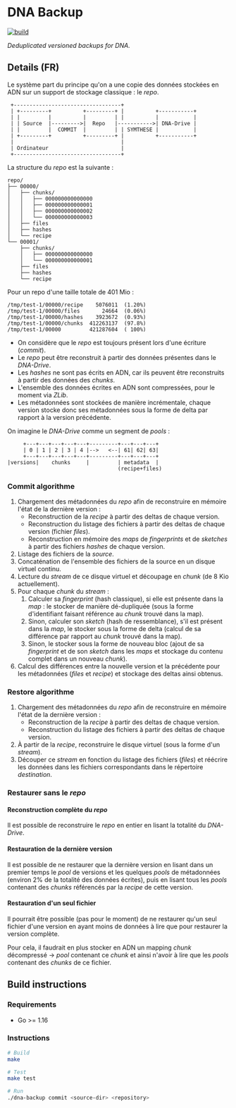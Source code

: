 # DNA Backup

[![build][build-img]][build-url]

_Deduplicated versioned backups for DNA._

## Details (FR)
<!-- LTeX: language=fr -->
Le système part du principe qu'on a une copie des données stockées en ADN
sur un support de stockage classique : le _repo_.

```
 +----------------------------------+
 | +---------+          +---------+ |          +-----------+
 | |         |          |         | |          |           |
 | | Source  |--------->|  Repo   |----------->| DNA-Drive |
 | |         |  COMMIT  |         | | SYMTHESE |           |
 | +---------+          +---------+ |          +-----------+
 |                                  |
 | Ordinateur                       |
 +----------------------------------+
```

La structure du _repo_ est la suivante :

```
repo/
├── 00000/
│   ├── chunks/
│   │   ├── 000000000000000
│   │   ├── 000000000000001
│   │   ├── 000000000000002
│   │   └── 000000000000003
│   ├── files
│   ├── hashes
│   └── recipe
└── 00001/
    ├── chunks/
    │   ├── 000000000000000
    │   └── 000000000000001
    ├── files
    ├── hashes
    └── recipe
```

Pour un repo d'une taille totale de 401 Mio :

```
/tmp/test-1/00000/recipe    5076011  (1.20%)
/tmp/test-1/00000/files	      24664  (0.06%)
/tmp/test-1/00000/hashes    3923672  (0.93%)
/tmp/test-1/00000/chunks  412263137  (97.8%)
/tmp/test-1/00000         421287604  ( 100%)

```

-   On considère que le _repo_ est toujours présent lors d'une écriture (_commit_).
-   Le _repo_ peut être reconstruit à partir des données présentes dans le
    _DNA-Drive_.
-   Les _hashes_ ne sont pas écrits en ADN, car ils peuvent être reconstruits à
    partir des données des _chunks_.
-   L'ensemble des données écrites en ADN sont compressées, pour le moment via
    _ZLib_.
-   Les métadonnées sont stockées de manière incrémentale, chaque version stocke
    donc ses métadonnées sous la forme de delta par rapport à la version
    précédente.

On imagine le _DNA-Drive_ comme un segment de _pools_ :

```
     +---+---+---+---+---+---------+---+---+---+
     | 0 | 1 | 2 | 3 | 4 |-->   <--| 61| 62| 63|
     +---+---+---+---+---+---------+---+---+---+
|versions|    chunks     |         | metadata  |
                                   (recipe+files)
```

### Commit algorithme

1.  Chargement des métadonnées du _repo_ afin de reconstruire en mémoire l'état
    de la dernière version :
    -   Reconstruction de la _recipe_ à partir des deltas de chaque version.
    -   Reconstruction du listage des fichiers à partir des deltas de chaque
        version (fichier _files_).
    -   Reconstruction en mémoire des _maps_ de _fingerprints_ et de _sketches_
        à partir des fichiers _hashes_ de chaque version.
2.  Listage des fichiers de la _source_.
3.  Concaténation de l'ensemble des fichiers de la source en un disque virtuel
    continu.
4.  Lecture du _stream_ de ce disque virtuel et découpage en _chunk_ (de 8 Kio
    actuellement).
5.  Pour chaque _chunk_ du _stream_ :
    1.  Calculer sa _fingerprint_ (hash classique), si elle est présente dans la
        _map_ : le stocker de manière dé-dupliquée (sous la forme d'identifiant
        faisant référence au _chunk_ trouvé dans la map).
    2.  Sinon, calculer son _sketch_ (hash de ressemblance),
        s'il est présent dans la _map_, le stocker sous la forme de delta (calcul
        de sa différence par rapport au _chunk_ trouvé dans la map).
    3.  Sinon, le stocker sous la forme de nouveau bloc (ajout
        de sa _fingerprint_ et de son _sketch_ dans les _maps_ et stockage du
        contenu complet dans un nouveau _chunk_).
6.  Calcul des différences entre la nouvelle version et la précédente pour les
    métadonnées (_files_ et _recipe_) et stockage des deltas ainsi obtenus.

### Restore algorithme

1.  Chargement des métadonnées du _repo_ afin de reconstruire en mémoire l'état
    de la dernière version :
    -   Reconstruction de la _recipe_ à partir des deltas de chaque version.
    -   Reconstruction du listage des fichiers à partir des deltas de chaque
        version.
2.  À partir de la _recipe_, reconstruire le disque virtuel (sous la forme d'un
    _stream_).
3.  Découper ce _stream_ en fonction du listage des fichiers (_files_) et
    réécrire les données dans les fichiers correspondants dans le répertoire
    _destination_.

### Restaurer sans le _repo_

#### Reconstruction complète du _repo_

Il est possible de reconstruire le _repo_ en entier en lisant la totalité du
_DNA-Drive_.

#### Restauration de la dernière version

Il est possible de ne restaurer que la dernière version en lisant dans un
premier temps le _pool_ de versions et les quelques _pools_ de métadonnées
(environ 2% de la totalité des données écrites), puis en lisant tous les _pools_
contenant des _chunks_ référencés par la _recipe_ de cette version.

#### Restauration d'un seul fichier

Il pourrait être possible (pas pour le moment) de ne restaurer qu'un seul fichier
d'une version en ayant moins de données à lire que pour restaurer la version
complète.

Pour cela, il faudrait en plus stocker en ADN un mapping _chunk_ décompressé →
_pool_ contenant ce _chunk_ et ainsi n'avoir à lire que les _pools_ contenant
des _chunks_ de ce fichier.

<!-- LTeX: language=en -->
## Build instructions

### Requirements

- Go >= 1.16

### Instructions

```bash
# Build
make

# Test
make test

# Run
./dna-backup commit <source-dir> <repository>
```

[build-img]: https://github.com/n-peugnet/dna-backup/actions/workflows/build.yml/badge.svg
[build-url]: https://github.com/n-peugnet/dna-backup/actions/workflows/build.yml
